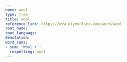 ```yaml
---
name: wool
type: free
title: wool
reference_link: https://www.etymonline.com/word/wool
root_name: 
root_language: 
denotation: 
word_sums:
- sum: 'Wool + '
  respelling: wool
---
```

